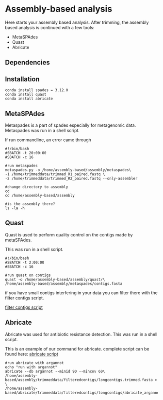 # Assembly-based analysis
Here starts your assembly based analysis. 
After trimming, the assembly based analysis is continued with a few tools: 
- MetaSPAdes 
- Quast 
- Abricate 

## Dependencies 




## Installation 
```
conda install spades = 3.12.0
conda install quast 
conda install abricate 
```
## MetaSPAdes 
Metaspades is a part of spades especially for metagenomic data. 
Metaspades was run in a shell script. 

If run commandline, an error came through

```
#!/bin/bash
#SBATCH -t 20:00:00
#SBATCH -c 16
 
#run metaspades
metaspades.py -o /home/assembly-based/assembly/metaspades\ 
-1 /home/trimmeddata/trimmed_R1_paired.fastq \
-2 /home/trimmeddata/trimmed_R2_paired.fastq --only-assembler
 
#change directory to assembly 
cd 
cd /home/assembly-based/assembly
 
#is the assembly there?
ls -la -h 
```
## Quast 
Quast is used to perform quality control on the contigs made by metaSPAdes.

This was run in a shell script. 
```
#!/bin/bash
#SBATCH -t 2:00:00
#SBATCH -c 16

#run quast on contigs 
quast -o /home/assembly-based/assembly/quast/\
/home/assembly-based/assembly/metaspades/contigs.fasta
```
if you have small contigs interfering in your data you can filter there with the filter contigs script. 

[filter contigs script](https://github.com/Cynthiavlu/ResistomeDetection/blob/master/Assembly-based/scripts/filtercontigs.py)

## Abricate 
Abricate was used for antibiotic resistance detection. 
This was run in a shell script.


This is an example of our command for abricate. complete script can be found here: 
[abricate script](https://github.com/Cynthiavlu/ResistomeDetection/blob/master/Assembly-based/scripts/runabricate.sh)

```
#run abricate with argannot
echo "run with argannot"
abricate --db argannot --minid 90 --mincov 60\
/home/assembly-based/assembly/trimmeddata/filteredcontigs/longcontigs.trimmed.fasta > \
/home/assembly-based/abricate/trimmeddata/filteredcontigs/longcontigs/abricate_argannot_trlong.csv
```
